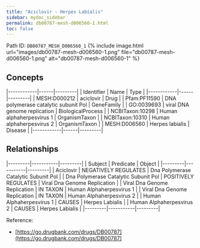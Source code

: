 ```yaml
---
title: "Aciclovir - Herpes Labialis"
sidebar: mydoc_sidebar
permalink: db00787-mesh-d006560-1.html
toc: false 
---
```



Path ID: `DB00787_MESH_D006560_1`
{% include image.html url="images/db00787-mesh-d006560-1.png" file="db00787-mesh-d006560-1.png" alt="db00787-mesh-d006560-1" %}

## Concepts

|------------|------|---------|
| Identifier | Name | Type    |
|------------|------|---------|
| MESH:D000212 | aciclovir | Drug |
| Pfam:PF11590 | DNA polymerase catalytic subunit Pol | GeneFamily |
| GO:0039693 | viral DNA genome replication | BiologicalProcess |
| NCBITaxon:10298 | Human alphaherpesvirus 1 | OrganismTaxon |
| NCBITaxon:10310 | Human alphaherpesvirus 2 | OrganismTaxon |
| MESH:D006560 | Herpes labialis | Disease |
|------------|------|---------|

## Relationships

|---------|-----------|---------|
| Subject | Predicate | Object  |
|---------|-----------|---------|
| Aciclovir | NEGATIVELY REGULATES | Dna Polymerase Catalytic Subunit Pol |
| Dna Polymerase Catalytic Subunit Pol | POSITIVELY REGULATES | Viral Dna Genome Replication |
| Viral Dna Genome Replication | IN TAXON | Human Alphaherpesvirus 1 |
| Viral Dna Genome Replication | IN TAXON | Human Alphaherpesvirus 2 |
| Human Alphaherpesvirus 1 | CAUSES | Herpes Labialis |
| Human Alphaherpesvirus 2 | CAUSES | Herpes Labialis |
|---------|-----------|---------|

Reference: 
  - [https://go.drugbank.com/drugs/DB00787](https://go.drugbank.com/drugs/DB00787)
